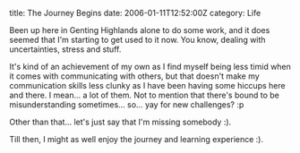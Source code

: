 title: The Journey Begins
date: 2006-01-11T12:52:00Z
category: Life

Been up here in Genting Highlands alone to do some work, and it does seemed that I'm starting to get used to it now. You know, dealing with uncertainties, stress and stuff.

It's kind of an achievement of my own as I find myself being less timid when it comes with communicating with others, but that doesn't make my communication skills less clunky as I have been having some hiccups here and there. I mean… a lot of them. Not to mention that there's bound to be misunderstanding sometimes… so… yay for new challenges? :p

Other than that… let's just say that I'm missing somebody :).

Till then, I might as well enjoy the journey and learning experience :).
